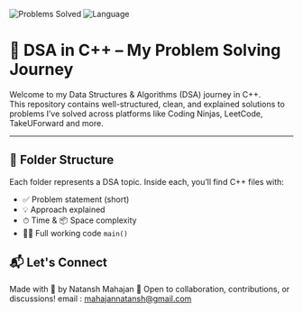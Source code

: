 ![Problems Solved](https://img.shields.io/badge/Problems_Solved-50-blue)
![Language](https://img.shields.io/badge/Language-C++-orange)


# 🚀 DSA in C++ – My Problem Solving Journey

Welcome to my Data Structures & Algorithms (DSA) journey in C++.  
This repository contains well-structured, clean, and explained solutions to problems I’ve solved across platforms like Coding Ninjas, LeetCode, TakeUForward and more.

---

## 📂 Folder Structure

Each folder represents a DSA topic. Inside each, you’ll find C++ files with:
- ✅ Problem statement (short)
- 💡 Approach explained
- ⏱ Time & 📦 Space complexity
- 👨‍💻 Full working code `main()`

## 📬 Let's Connect
Made with 💙 by Natansh Mahajan
📧 Open to collaboration, contributions, or discussions!
email : mahajannatansh@gmail.com